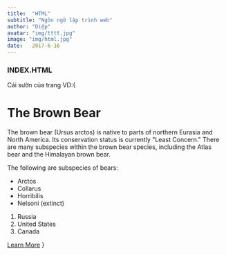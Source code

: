 ```yaml
---
title:  "HTML"
subtitle: "Ngôn ngữ lập trình web"
author: "Diệp"
avatar: "img/tttt.jpg"
image: "img/html.jpg"
date:   2017-6-16
---
```


### INDEX.HTML
Cái sườn của trang
VD:{
<!DOCTYPE html>
<html>
<head>
  <title>Animals Around the World</title>
</head>
<body>
  <h1>The Brown Bear</h1>
  <p>The brown bear (Ursus arctos) is native to parts of northern Eurasia and North America. Its conservation status is currently "Least Concern." There are many subspecies within the brown bear species, including the Atlas bear and the Himalayan brown bear.</p>
  <p>The following are subspecies of bears:</p>
  <ul>
    <li>Arctos</li>
    <li>Collarus</li>
    <li>Horribilis</li>
    <li>Nelsoni (extinct)</li>
  </ul>
  <ol>
    <li>Russia</li>
    <li>United States</li>
    <li>Canada</li>
  </ol>
  <a href="https://en.wikipedia.org/wiki/Brown_bear"target="_blank">Learn More</a>
</body> 
</html>
  }
